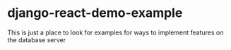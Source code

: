 # django-react-demo-example
This is just a place to look for examples for ways to implement features on the database server
